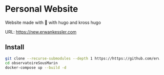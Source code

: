 # Personal Website

Website made with :blue_heart: with hugo and kross hugo

URL: https://new.erwankessler.com


## Install
```bash
git clone --recurse-submodules --depth 1 https://https://github.com/erwan-kessler/personal-website
cd observatoireSousMarin
docker-compose up --build -d
```


